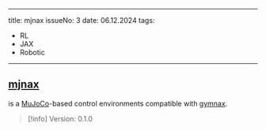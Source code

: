 
---
title: mjnax
issueNo: 3
date: 06.12.2024
tags:
  - RL
  - JAX
  - Robotic
---

## [mjnax](https://github.com/TolgaOk/mjnax)
 is a [MuJoCo](https://mujoco.readthedocs.io/en/stable/mjx.html)-based control environments compatible with [gymnax](https://github.com/RobertTLange/gymnax).

> [!info]
> Version: 0.1.0

